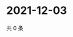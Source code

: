 # 2021-12-03

共 0 条

<!-- BEGIN WEIBO -->
<!-- 最后更新时间 Fri Dec 03 2021 09:52:21 GMT+0800 (China Standard Time) -->

<!-- END WEIBO -->
